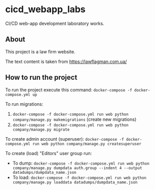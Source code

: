 # cicd_webapp_labs
CI/CD web-app development laboratory works.

## About
This project is a law firm website.

The text content is taken from https://lawflagman.com.ua/

## How to run the project
To run the project execute this command:
`docker-compose -f docker-compose.yml up`

To run migrations:
1. `docker-compose -f docker-compose.yml run web python company/manage.py makemigrations` (сreate new migrations)
2. `docker-compose -f docker-compose.yml run web python company/manage.py migrate`

To create admin account (superuser):
`docker-compose -f docker-compose.yml run web python company/manage.py createsuperuser`

To create (load) "Editors" user group run:
- To dump: `docker-compose -f docker-compose.yml run web python company/manage.py dumpdata auth.group --indent 4 --output datadumps/dumpdata_name.json`
- To load: `docker-compose -f docker-compose.yml run web python company/manage.py loaddata datadumps/dumpdata_name.json`

